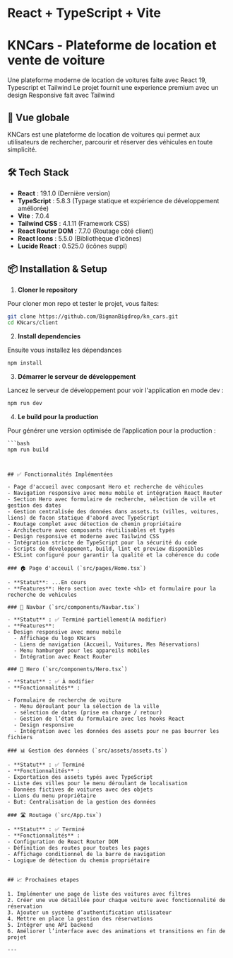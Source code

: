 # React + TypeScript + Vite


# KNCars - Plateforme de location et vente de voiture

Une plateforme moderne de location de voitures faite avec React 19, Typescript et Tailwind
Le projet fournit une experience premium avec un design Responsive fait avec Tailwind

## 🚗 Vue globale

KNCars est une plateforme de location de voitures qui permet aux utilisateurs de rechercher, parcourir et réserver des véhicules en toute simplicité.

## 🛠️ Tech Stack

- **React** : 19.1.0 (Dernière version)
- **TypeScript** : 5.8.3 (Typage statique et expérience de développement améliorée)
- **Vite** : 7.0.4 
- **Tailwind CSS** : 4.1.11 (Framework CSS)
- **React Router DOM** : 7.7.0 (Routage côté client)
- **React Icons** : 5.5.0 (Bibliothèque d’icônes)
- **Lucide React** : 0.525.0 (icônes suppl)

## 📦 Installation & Setup

1. **Cloner le repository**

Pour cloner mon repo et tester le projet, vous faites:
   ```bash
   git clone https://github.com/BigmanBigdrop/kn_cars.git
   cd KNcars/client
   ```

2. **Install dependencies**

Ensuite vous installez les dépendances
   ```bash
   npm install
   ```

3. **Démarrer le serveur de développement**

Lancez le serveur de développement pour voir l'application en mode dev :

   ```bash
   npm run dev
  ```
  4. **Le build pour la production**

  Pour générer une version optimisée de l’application pour la production :

    ```bash
    npm run build
  ```
   

## ✅ Fonctionnalités Implémentées

- Page d'accueil avec composant Hero et recherche de véhicules
- Navigation responsive avec menu mobile et intégration React Router
- Section Hero avec formulaire de recherche, sélection de ville et gestion des dates
- Gestion centralisée des données dans assets.ts (villes, voitures, liens) de facon statique d'abord avec TypeScript
- Routage complet avec détection de chemin propriétaire
- Architecture avec composants réutilisables et typés
- Design responsive et moderne avec Tailwind CSS
- Intégration stricte de TypeScript pour la sécurité du code
- Scripts de développement, build, lint et preview disponibles
- ESLint configuré pour garantir la qualité et la cohérence du code

### 🏠 Page d'acceuil (`src/pages/Home.tsx`)

- **Statut**: ...En cours
- **Features**: Hero section avec texte <h1> et formulaire pour la recherche de vehicules

### 🧭 Navbar (`src/components/Navbar.tsx`)

- **Statut** : ✅ Terminé partiellement(A modifier)
- **Features**:
  - Design responsive avec menu mobile
    - Affichage du logo KNcars
    - Liens de navigation (Accueil, Voitures, Mes Réservations)
    - Menu hamburger pour les appareils mobiles
    - Intégration avec React Router

### 🎯 Hero (`src/components/Hero.tsx`)

- **Statut** : ✅ À modifier
- **Fonctionnalités** :
  
  - Formulaire de recherche de voiture
    - Menu déroulant pour la sélection de la ville
    - sélection de dates (prise en charge / retour)
    - Gestion de l’état du formulaire avec les hooks React
    - Design responsive
    - Intégration avec les données des assets pour ne pas bourrer les fichiers

### 📊 Gestion des données (`src/assets/assets.ts`)

- **Statut** : ✅ Terminé
- **Fonctionnalités** :
  - Exportation des assets typés avec TypeScript
  - Liste des villes pour le menu déroulant de localisation
  - Données fictives de voitures avec des objets
  - Liens du menu propriétaire
  - But: Centralisation de la gestion des données

### 🛣️ Routage (`src/App.tsx`)

- **Statut** : ✅ Terminé
- **Fonctionnalités** :
  - Configuration de React Router DOM
  - Définition des routes pour toutes les pages
  - Affichage conditionnel de la barre de navigation
  - Logique de détection du chemin propriétaire


## 📈 Prochaines etapes

1. Implémenter une page de liste des voitures avec filtres
2. Créer une vue détaillée pour chaque voiture avec fonctionnalité de réservation
3. Ajouter un système d’authentification utilisateur
4. Mettre en place la gestion des réservations
5. Intégrer une API backend
6. Améliorer l’interface avec des animations et transitions en fin de projet

---
